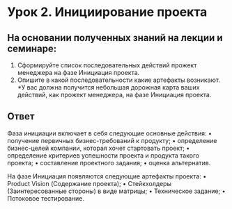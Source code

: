 # Урок 2. Инициирование проекта
## На основании полученных знаний на лекции и семинаре:
1. Cформируйте список последовательных действий прожект менеджера на фазе Инициация проекта.
2. Опишите в какой последовательности какие артефакты возникают.
*У вас должна получится небольшая дорожная карта ваших действий, как прожект менеджера, на фазе Инициация проекта.

## Ответ

Фаза инициации включает в себя следующие основные действия:
• получение первичных бизнес-требований к продукту;
• определение бизнес-целей компании, которая хочет стартовать проект;
• определение критериев успешности проекта и продукта такого проекта;
• составление проектного задания;
• оценка альтернатив.

На фазе Инициация появляются следующие артефакты проекта:
• Product Vision (Содержание проекта);
• Стейкхолдеры (Заинтересованные стороны) в виде матрицы;
• Техническое задание;
• Потоковое тестирование.